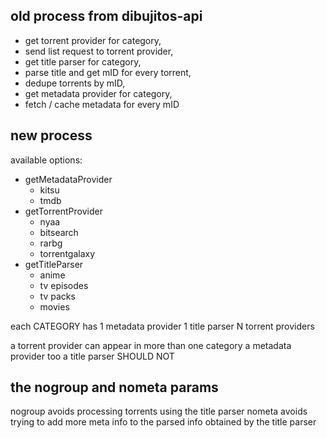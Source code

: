 old process from dibujitos-api
---
- get torrent provider for category,
- send list request to torrent provider,
- get title parser for category,
- parse title and get mID for every torrent,
- dedupe torrents by mID,
- get metadata provider for category,
- fetch / cache metadata for every mID


new process
---

available options:

- getMetadataProvider
  - kitsu
  - tmdb
- getTorrentProvider
  - nyaa
  - bitsearch
  - rarbg
  - torrentgalaxy
- getTitleParser
  - anime
  - tv episodes
  - tv packs
  - movies

each CATEGORY has
  1 metadata provider
  1 title parser
  N torrent providers

a torrent provider can appear in more than one category
a metadata provider too
a title parser SHOULD NOT


the nogroup and nometa params
---
nogroup avoids processing torrents using the title parser
nometa avoids trying to add more meta info to the parsed info obtained by the title parser
